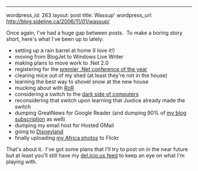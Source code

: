 --- 
wordpress_id: 263
layout: post
title: Wassup'
wordpress_url: http://blog.sideline.ca/2006/11/01/wassup/

<p>Once again, I've had a huge gap between posts.  To make a boring story short, here's what I've been up to lately:</p> <ul> <li>setting up a rain barrel at home (I love it!)</li> <li>moving from BlogJet to Windows Live Writer</li> <li>making plans to move work to .Net 2.0</li> <li>registering for the <a href="http://www.devconnections.com">premier .Net conference of the year</a></li> <li>clearing mice out of my shed (at least they're not in the house)</li> <li>learning the best way to shovel snow at the new house</li> <li>mucking about with <a href="http://www.rubyonrails.org/">RoR</a></li> <li>considering a switch to the <a href="http://www.apple.com/macbookpro/">dark side of computers</a></li> <li>reconsidering that switch upon learning that Justice already made the switch</li> <li>dumping GreatNews for Google Reader (and dumping 90% of <a href="http://share.opml.org/viewsharedfeeds/'user_id=3050">my blog subscription</a> as well)</li> <li>dumping my email host for Hosted GMail</li> <li>going to <a href="http://www.flickr.com/photos/aream/sets/72157594320072727/">Disneyland</a></li> <li>finally uploading <a href="http://www.flickr.com/photos/aream/sets/72157594331569051/">my Africa photos</a> to Flickr</li></ul> <p>That's about it.  I've got some plans that I'll try to post on in the near future but at least you'll still have my <a href="http://del.icio.us/mm53bar">del.icio.us feed</a> to keep an eye on what I'm playing with.</p>
